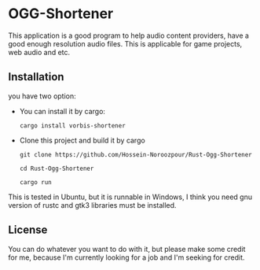 # OGG-Shortener

This application is a good program to help audio content providers, have a good
enough resolution audio files. This is applicable for game projects, web audio
and etc.

## Installation

you have two option:
 - You can install it by cargo:

    ```
    cargo install vorbis-shortener
    ```
 - Clone this project and build it by cargo

    ```
    git clone https://github.com/Hossein-Noroozpour/Rust-Ogg-Shortener
    
    cd Rust-Ogg-Shortener

    cargo run
    ```

This is tested in Ubuntu, but it is runnable in Windows, I think you need gnu
version of rustc and gtk3 libraries must be installed.

## License

You can do whatever you want to do with it, but please make some credit for me,
because I'm currently looking for a job and I'm seeking for credit.
